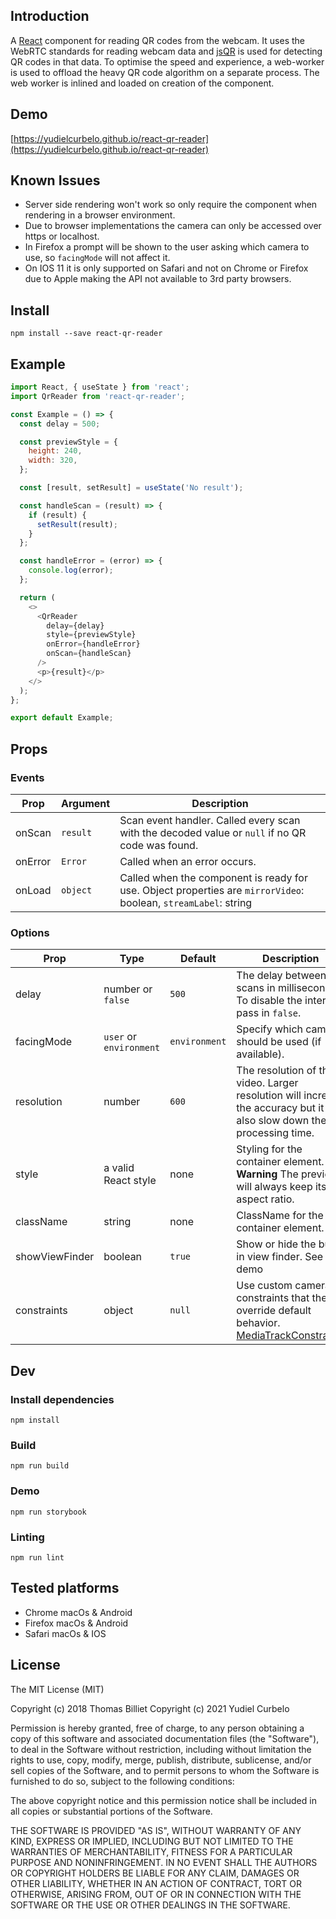 ## Introduction

A [React](https://facebook.github.io/react/) component for reading QR codes from the webcam. It uses the WebRTC standards for reading webcam data and [jsQR](https://github.com/cozmo/jsQR) is used for detecting QR codes in that data. To optimise the speed and experience, a web-worker is used to offload the heavy QR code algorithm on a separate process. The web worker is inlined and loaded on creation of the component.

## Demo

[https://yudielcurbelo.github.io/react-qr-reader](https://yudielcurbelo.github.io/react-qr-reader)

## Known Issues

- Server side rendering won't work so only require the component when rendering in a browser environment.
- Due to browser implementations the camera can only be accessed over https or localhost.
- In Firefox a prompt will be shown to the user asking which camera to use, so `facingMode` will not affect it.
- On IOS 11 it is only supported on Safari and not on Chrome or Firefox due to Apple making the API not available to 3rd party browsers.

## Install

`npm install --save react-qr-reader`

## Example

```js
import React, { useState } from 'react';
import QrReader from 'react-qr-reader';

const Example = () => {
  const delay = 500;

  const previewStyle = {
    height: 240,
    width: 320,
  };

  const [result, setResult] = useState('No result');

  const handleScan = (result) => {
    if (result) {
      setResult(result);
    }
  };

  const handleError = (error) => {
    console.log(error);
  };

  return (
    <>
      <QrReader
        delay={delay}
        style={previewStyle}
        onError={handleError}
        onScan={handleScan}
      />
      <p>{result}</p>
    </>
  );
};

export default Example;
```

## Props

### Events

| Prop    | Argument | Description                                                                                                     |
| ------- | -------- | --------------------------------------------------------------------------------------------------------------- |
| onScan  | `result` | Scan event handler. Called every scan with the decoded value or `null` if no QR code was found.                 |
| onError | `Error`  | Called when an error occurs.                                                                                    |
| onLoad  | `object` | Called when the component is ready for use. Object properties are `mirrorVideo`: boolean, `streamLabel`: string |

### Options

| Prop           | Type                    | Default       | Description                                                                                                                                                       |
| -------------- | ----------------------- | ------------- | ----------------------------------------------------------------------------------------------------------------------------------------------------------------- |
| delay          | number or `false`       | `500`         | The delay between scans in milliseconds. To disable the interval pass in `false`.                                                                                 |
| facingMode     | `user` or `environment` | `environment` | Specify which camera should be used (if available).                                                                                                               |
| resolution     | number                  | `600`         | The resolution of the video. Larger resolution will increase the accuracy but it will also slow down the processing time.                                         |
| style          | a valid React style     | none          | Styling for the container element. **Warning** The preview will always keep its 1:1 aspect ratio.                                                                 |
| className      | string                  | none          | ClassName for the container element.                                                                                                                              |
| showViewFinder | boolean                 | `true`        | Show or hide the build in view finder. See demo                                                                                                                   |
| constraints    | object                  | `null`        | Use custom camera constraints that the override default behavior. [MediaTrackConstraints](https://developer.mozilla.org/en-US/docs/Web/API/MediaTrackConstraints) |

## Dev

### Install dependencies

`npm install`

### Build

`npm run build`

### Demo

`npm run storybook`

### Linting

`npm run lint`

## Tested platforms

- Chrome macOs & Android
- Firefox macOs & Android
- Safari macOs & IOS

## License

The MIT License (MIT)

Copyright (c) 2018 Thomas Billiet
Copyright (c) 2021 Yudiel Curbelo

Permission is hereby granted, free of charge, to any person obtaining a copy
of this software and associated documentation files (the "Software"), to deal
in the Software without restriction, including without limitation the rights
to use, copy, modify, merge, publish, distribute, sublicense, and/or sell
copies of the Software, and to permit persons to whom the Software is
furnished to do so, subject to the following conditions:

The above copyright notice and this permission notice shall be included in all
copies or substantial portions of the Software.

THE SOFTWARE IS PROVIDED "AS IS", WITHOUT WARRANTY OF ANY KIND, EXPRESS OR
IMPLIED, INCLUDING BUT NOT LIMITED TO THE WARRANTIES OF MERCHANTABILITY,
FITNESS FOR A PARTICULAR PURPOSE AND NONINFRINGEMENT. IN NO EVENT SHALL THE
AUTHORS OR COPYRIGHT HOLDERS BE LIABLE FOR ANY CLAIM, DAMAGES OR OTHER
LIABILITY, WHETHER IN AN ACTION OF CONTRACT, TORT OR OTHERWISE, ARISING FROM,
OUT OF OR IN CONNECTION WITH THE SOFTWARE OR THE USE OR OTHER DEALINGS IN THE
SOFTWARE.
